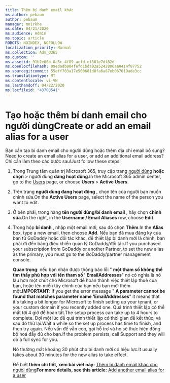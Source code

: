 ```yaml
---
title: Thêm bí danh email khác
ms.author: pebaum
author: pebaum
manager: mnirkhe
ms.date: 04/21/2020
ms.audience: Admin
ms.topic: article
ROBOTS: NOINDEX, NOFOLLOW
localization_priority: Normal
ms.collection: Adm_O365
ms.custom: ''
ms.assetid: 91b2e06b-0a5c-4f89-acfd-ef301e7df82d
ms.openlocfilehash: 09edadb004fefd1bda92a5242886aa0414f87752
ms.sourcegitcommit: 55eff703a17e500681d8fa6a87eb067019ade3cc
ms.translationtype: MT
ms.contentlocale: vi-VN
ms.lasthandoff: 04/22/2020
ms.locfileid: "43708541"
---
```

# <a name="create-or-add-an-email-alias-for-a-user"></a><span data-ttu-id="e68ae-102">Tạo hoặc thêm bí danh email cho người dùng</span><span class="sxs-lookup"><span data-stu-id="e68ae-102">Create or add an email alias for a user</span></span>

<span data-ttu-id="e68ae-103">Bạn cần tạo bí danh email cho người dùng hoặc thêm địa chỉ email bổ sung?</span><span class="sxs-lookup"><span data-stu-id="e68ae-103">Need to create an email alias for a user, or add an additional email address?</span></span> <span data-ttu-id="e68ae-104">Chỉ cần làm theo các bước sau!</span><span class="sxs-lookup"><span data-stu-id="e68ae-104">Just follow these steps!</span></span>
  
1. <span data-ttu-id="e68ae-105">Trong Trung tâm quản trị Microsoft 365, truy cập trang [người dùng](https://go.microsoft.com/fwlink/p/?linkid=834822) **hoặc chọn** \> người dùng **đang hoạt động**.</span><span class="sxs-lookup"><span data-stu-id="e68ae-105">In the Microsoft 365 admin center, go to the [Users](https://go.microsoft.com/fwlink/p/?linkid=834822) page, or choose **Users** \> **Active Users**.</span></span>
    
2. <span data-ttu-id="e68ae-106">Trên trang **người dùng đang hoạt động** , chọn tên của người bạn muốn chỉnh sửa.</span><span class="sxs-lookup"><span data-stu-id="e68ae-106">On the **Active Users** page, select the name of the person you want to edit.</span></span> 
    
3. <span data-ttu-id="e68ae-107">Ở bên phải, trong hàng **tên người dùng/bí danh email** , hãy chọn **chỉnh sửa**.</span><span class="sxs-lookup"><span data-stu-id="e68ae-107">On the right, in the **Username / Email Aliases** row, choose **Edit**.</span></span>
    
4. <span data-ttu-id="e68ae-108">Trong hộp **bí danh** , nhập một email mới, sau đó chọn **Thêm**.</span><span class="sxs-lookup"><span data-stu-id="e68ae-108">In the **Alias** box, type a new email, then choose **Add**.</span></span> <span data-ttu-id="e68ae-109">Nếu bạn đã mua đăng ký của bạn từ GoDaddy hoặc đối tác khác, để thiết lập bí danh mới là chính, bạn phải đi đến bảng điều khiển quản lý GoDaddy/đối tác.</span><span class="sxs-lookup"><span data-stu-id="e68ae-109">If you purchased your subscription from GoDaddy or another Partner, to set the new alias as the primary, you must go to the GoDaddy/partner management console.</span></span> 
    
    <span data-ttu-id="e68ae-110">**Quan trọng**: nếu bạn nhận được thông báo lỗi " **một tham số không thể tìm thấy phù hợp với tên tham số ' EmailAddresses**" nó có nghĩa là nó lâu hơn một chút cho Microsoft để hoàn thành việc thiết lập thuê của bạn, hoặc tên miền tùy chỉnh của bạn nếu bạn mới thêm một.</span><span class="sxs-lookup"><span data-stu-id="e68ae-110">**IMPORTANT**: If you get the error message " **A parameter cannot be found that matches parameter name 'EmailAddresses**" it means that it's taking a bit longer for Microsoft to finish setting up your tenant, or your custom domain if you recently added one.</span></span> <span data-ttu-id="e68ae-111">Quá trình thiết lập có thể mất tới 4 giờ để hoàn tất.</span><span class="sxs-lookup"><span data-stu-id="e68ae-111">The setup process can take up to 4 hours to complete.</span></span> <span data-ttu-id="e68ae-112">Đợi một lúc để quá trình thiết lập có thời gian để kết thúc, và sau đó thử lại.</span><span class="sxs-lookup"><span data-stu-id="e68ae-112">Wait a while so the set up process has time to finish, and then try again.</span></span> <span data-ttu-id="e68ae-113">Nếu vấn đề vẫn còn, gọi hỗ trợ và họ sẽ thực hiện đồng bộ hoá đầy đủ cho bạn.</span><span class="sxs-lookup"><span data-stu-id="e68ae-113">If the problem persists, call Support and they will do a full sync for you.</span></span>
    
    <span data-ttu-id="e68ae-114">Nó thường mất khoảng 30 phút cho bí danh mới có hiệu lực.</span><span class="sxs-lookup"><span data-stu-id="e68ae-114">It usually takes about 30 minutes for the new alias to take effect.</span></span>
    
    <span data-ttu-id="e68ae-115">Để biết **thêm chi tiết, xem bài viết này:** [Thêm bí danh email khác cho người dùng](https://docs.microsoft.com/office365/admin/email/add-another-email-alias-for-a-user)</span><span class="sxs-lookup"><span data-stu-id="e68ae-115">**For more details, see this article:** [Add another email alias for a user](https://docs.microsoft.com/office365/admin/email/add-another-email-alias-for-a-user)</span></span>
    

